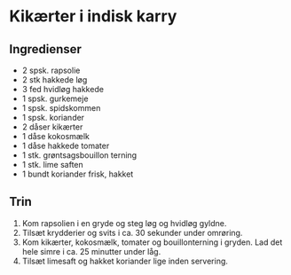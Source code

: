# Kikærter i indisk karry

## Ingredienser
- 2 spsk. rapsolie
- 2 stk hakkede løg
- 3 fed hvidløg hakkede
- 1 spsk. gurkemeje
- 1 spsk. spidskommen
- 1 spsk. koriander
- 2 dåser kikærter
- 1 dåse kokosmælk
- 1 dåse hakkede tomater
- 1 stk. grøntsagsbouillon terning
- 1 stk. lime saften
- 1 bundt koriander frisk, hakket

## Trin
1. Kom rapsolien i en gryde og steg løg og hvidløg gyldne.
2. Tilsæt krydderier og svits i ca. 30 sekunder under omrøring.
3. Kom kikærter, kokosmælk, tomater og bouillonterning i gryden. Lad det hele simre i ca. 25 minutter under låg.
4. Tilsæt limesaft og hakket koriander lige inden servering.